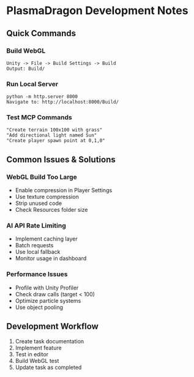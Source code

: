 # PlasmaDragon Development Notes

## Quick Commands

### Build WebGL
```
Unity -> File -> Build Settings -> Build
Output: Build/
```

### Run Local Server
```
python -m http.server 8000
Navigate to: http://localhost:8000/Build/
```

### Test MCP Commands
```
"Create terrain 100x100 with grass"
"Add directional light named Sun"
"Create player spawn point at 0,1,0"
```

## Common Issues & Solutions

### WebGL Build Too Large
- Enable compression in Player Settings
- Use texture compression
- Strip unused code
- Check Resources folder size

### AI API Rate Limiting
- Implement caching layer
- Batch requests
- Use local fallback
- Monitor usage in dashboard

### Performance Issues
- Profile with Unity Profiler
- Check draw calls (target < 100)
- Optimize particle systems
- Use object pooling

## Development Workflow
1. Create task documentation
2. Implement feature
3. Test in editor
4. Build WebGL test
5. Update task as completed
